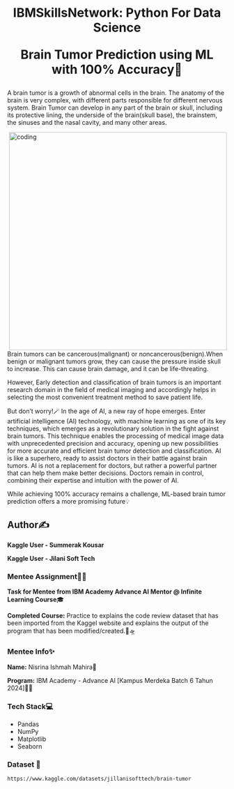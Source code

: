 <h1 align="center">IBMSkillsNetwork: Python For Data Science
  
  Brain Tumor Prediction using ML with 100% Accuracy🧠</h1>
  A brain tumor is a growth of abnormal cells in the brain. The anatomy of the brain is very complex, with different parts responsible for different nervous system. Brain Tumor can develop in any part of the brain or skull, including its protective lining, the underside of the brain(skull base), the brainstem, the sinuses and the nasal cavity, and many other areas.
  
  <img align="right" alt="coding" width="500" src="https://media.giphy.com/media/v1.Y2lkPTc5MGI3NjExOXdoOWdwbDh3aTZlamtzeHZna2kzc245MzgxenFvNnN3a2EwcDk3dSZlcD12MV9pbnRlcm5hbF9naWZfYnlfaWQmY3Q9Zw/bisUM32T3apjHEcj1p/giphy.gif">
  
  Brain tumors can be cancerous(malignant) or noncancerous(benign).When benign or malignant tumors grow, they can cause the pressure inside skull to increase. This can cause brain damage, and it can be life-threating.
  
  However, Early detection and classification of brain tumors is an important research domain in the field of medical imaging and accordingly helps in selecting the most convenient treatment method to save patient life.

  But don’t worry!🪄 In the age of AI, a new ray of hope emerges. Enter artificial intelligence (AI) technology, with machine learning as one of its key techniques, which emerges as a revolutionary solution in the fight against brain tumors. This technique enables the processing of medical image data with unprecedented precision and accuracy, opening up new possibilities for more accurate and efficient brain tumor detection and classification. AI is like a superhero, ready to assist doctors in their battle against brain tumors. AI is not a replacement for doctors, but rather a powerful partner that can help them make better decisions. Doctors remain in control, combining their expertise and intuition with the power of AI.

  While achieving 100% accuracy remains a challenge, ML-based brain tumor prediction offers a more promising future💡

## Author✍️

**Kaggle User - Summerak Kousar**

**Kaggle User - Jilani Soft Tech**

### Mentee Assignment📝📂

**Task for Mentee from IBM Academy Advance AI Mentor @ Infinite Learning Course**🎓

**Completed Course:** Practice to explains the code review dataset that has been imported from the Kaggel website and explains the output of the program that has been modified/created.🔭🛸

### Mentee Info✨

**Name:** Nisrina Ishmah Mahira🧕

**Program:** IBM Academy - Advance Al [Kampus Merdeka Batch 6 Tahun 2024]🏫🎉

### Tech Stack💻

* Pandas
* NumPy
* Matplotlib
* Seaborn

### Dataset 🤖
```bash
https://www.kaggle.com/datasets/jillanisofttech/brain-tumor
```
